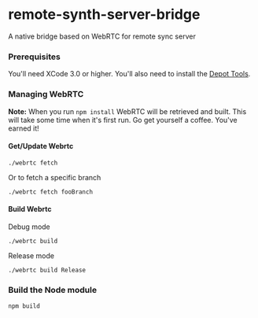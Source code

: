 # remote-synth-server-bridge
A native bridge based on WebRTC for remote sync server


### Prerequisites

You'll need XCode 3.0 or higher. You'll also need to install the [Depot Tools](http://dev.chromium.org/developers/how-tos/install-depot-tools).

### Managing WebRTC

**Note:** When you run `npm install` WebRTC will be retrieved and built. This will take some time when it's first run. Go get yourself a coffee. You've earned it!

#### Get/Update Webrtc

```
./webrtc fetch
```

Or to fetch a specific branch
```
./webrtc fetch fooBranch
```

#### Build Webrtc

Debug mode
```
./webrtc build
```

Release mode
```
./webrtc build Release
```

### Build the Node module

```
npm build
```

